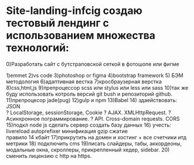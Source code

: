 # Site-landing-infcig создаю тестовый лендинг с использованием множества технологий:
0)Разработать сайт с бутстраповской сеткой в фотошопе или фигме

1)emmet 
2)vs code
3)photoshop or figma
4)bootstrap framework
5) БЭМ методология
6)адаптивная вестка 
7)кросбраузерная верстка 
8)css,html,js
9)препроцессор scss или stylus или less или sass
10)так же буду использовать котроль версий git bush и репозиторий github.
11)препроцесор jade(pug)
12)gulp и npm
13)Babel
14) здаействовать:
JSON  
? LocalStorage, sessionStorage, Cookie 
? AJAX. XMLHttpRequest. 
? Асинхронное пограммирование.
? API. Cross-domain requests. CORS
15)подкл node js сделать сервер создать базу данных 
16) учесть: 
livereload 
autoprefixer 
минификация
gzip сжатие  
правило 14 кбайт
17)прикрутить на домен и хостинг + все счетчики итд метрики
18) подключить cms
19)писать слайдеры, табы, аккордеоны, модальные окна, скроллеры, 
прикрепленный хедер, sidebar.
20) сменить лицензию с  http на https.
